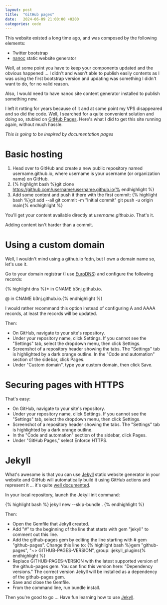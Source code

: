 ```yaml
---
layout: post
title:  "GitHub pages"
date:   2024-06-09 21:00:00 +0200
categories: code
---
```


This website existed a long time ago, and was composed by the following elements:

* Twitter bootstrap
* [nanoc](https://nanoc.app/) static website generator
  
Well, at some point you have to keep your components updated and the obvious happened ... I didn't and wasn't able to publish easily contents as I was using the first bootstrap version and updating was something I didn't want to do, for no valid reason.

Also, I would need to have nanoc site content generator installed to publish something new.

I left it rotting for years because of it and at some point my VPS disappeared and so did the code. Well, I searched for a quite convenient solution and doing so, stubled on [GitHub Pages](https://pages.github.com/). Here's what I did to get this site running again, without much hassle.

_This is going to be inspired by documentation pages_

# Basic hosting

1. Head over to GitHub and create a new public repository named username.github.io, where username is your username (or organization name) on GitHub.
2. {% highlight bash %}git clone https://github.com/username/username.github.io{% endhighlight %}
3. Add some content and push it there with the first commit:
{% highlight bash %}git add --all
git commit -m "Initial commit"
git push -u origin main{% endhighlight %}

You'll get your content available directly at _username.github.io_. That's it.

Adding content isn't harder than a commit.

# Using a custom domain

Well, I wouldn't mind using a github.io fqdn, but I own a domain name so, let's use it.

Go to your domain registrar (I use [EuroDNS](https://www.eurodns.com)) and configure the following records:

{% highlight dns %}* in CNAME b3nj.github.io.

@ in CNAME b3nj.github.io.{% endhighlight %}

I would rather recommand this option instead of configuring A and AAAA records, at least the records will be updated.

Then:

* On GitHub, navigate to your site's repository.
* Under your repository name, click  Settings. If you cannot see the "Settings" tab, select the  dropdown menu, then click Settings.
* Screenshot of a repository header showing the tabs. The "Settings" tab is highlighted by a dark orange outline. In the "Code and automation" section of the sidebar, click  Pages.
* Under "Custom domain", type your custom domain, then click Save.

# Securing pages with HTTPS

That's easy:
* On GitHub, navigate to your site's repository.
* Under your repository name, click  Settings. If you cannot see the "Settings" tab, select the  dropdown menu, then click Settings.
* Screenshot of a repository header showing the tabs. The "Settings" tab is highlighted by a dark orange outline.
* In the "Code and automation" section of the sidebar, click  Pages.
* Under "GitHub Pages," select Enforce HTTPS.

# Jekyll

What's awesome is that you can use [Jekyll](https://jekyllrb.com/) static website generator in your website and GitHub will automatically build it using GitHub actions and represent it ... it's quite [well documented](https://docs.github.com/en/pages/setting-up-a-github-pages-site-with-jekyll/about-github-pages-and-jekyll).

In your local repository, launch the Jekyll init command:

{% highlight bash %}
jekyll new --skip-bundle .
{% endhighlight %}

Then:
* Open the Gemfile that Jekyll created.
* Add "#" to the beginning of the line that starts with gem "jekyll" to comment out this line.
* Add the github-pages gem by editing the line starting with # gem "github-pages". Change this line to:
{% highlight bash %}gem "github-pages", "~> GITHUB-PAGES-VERSION", group: :jekyll_plugins{% endhighlight %}
* Replace GITHUB-PAGES-VERSION with the latest supported version of the github-pages gem. You can find this version here: "Dependency versions."
The correct version Jekyll will be installed as a dependency of the github-pages gem.
* Save and close the Gemfile.
* From the command line, run bundle install.

Then you're good to go ... Have fun learning how to use [Jekyll](https://jekyllrb.com/).